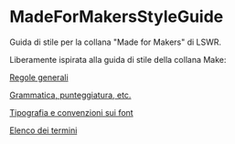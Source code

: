# MadeForMakersStyleGuide
Guida di stile per la collana "Made for Makers" di LSWR.

Liberamente ispirata alla guida di stile della collana Make:

[Regole generali](regoleGenerali.md)

[Grammatica, punteggiatura, etc.](grammaticaPunteggiatura.md)

[Tipografia e convenzioni sui font](tipografiaConvenzioniFont.md)

[Elenco dei termini](termini.md)
